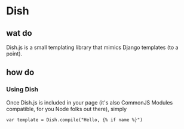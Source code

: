 Dish
====

wat do
------

Dish.js is a small templating library that mimics Django templates (to a point).

how do
------

### Using Dish

Once Dish.js is included in your page (it's also CommonJS Modules compatible, for you Node folks out there), simply

    var template = Dish.compile("Hello, {% if name %}")